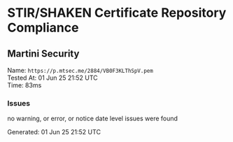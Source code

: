 # STIR/SHAKEN Certificate Repository Compliance

## Martini Security

Name: `https://p.mtsec.me/2884/VB0F3KLThSpV.pem`\
Tested At: 01 Jun 25 21:52 UTC\
Time: 83ms

### Issues

no warning, or error, or notice date level issues were found

Generated: 01 Jun 25 21:52 UTC